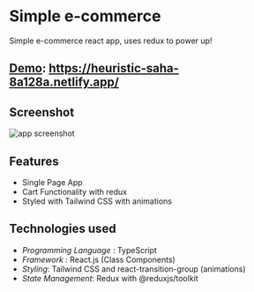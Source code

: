 # Simple e-commerce

Simple e-commerce react app, uses redux to power up!

## [Demo](https://heuristic-saha-8a128a.netlify.app/): https://heuristic-saha-8a128a.netlify.app/

## Screenshot
![app screenshot](https://i.ibb.co/sHQVxhp/Screen-Shot-2021-04-30-at-2-06-18-AM.png)

## Features

-   Single Page App
- Cart Functionality with redux
- Styled with Tailwind CSS with animations


## Technologies used

-   _Programming Language_ : TypeScript
- _Framework_ : React.js (Class Components)
-   _Styling_: Tailwind CSS and react-transition-group (animations)
-   _State Management_: Redux with @reduxjs/toolkit
